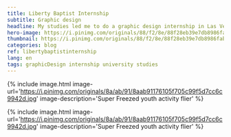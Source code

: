 ```yaml
---
title: Liberty Baptist Internship
subtitle: Graphic design
headline: My studies led me to do a graphic design internship in Las Vegas at Liberty Baptist Church.
hero-image: https://i.pinimg.com/originals/88/f2/8e/88f28eb39e7db8986fab466c6db90b15.jpg
thumbnail: https://i.pinimg.com/originals/88/f2/8e/88f28eb39e7db8986fab466c6db90b15.jpg
categories: blog
ref: libertybaptistinternship
lang: en
tags: graphicDesign internship university studies
---
```

{% include image.html image-url='https://i.pinimg.com/originals/8a/ab/91/8aab91176105f705c99f5d7cc6c9942d.jpg' image-description='Super Freezed youth activity flier' %}

{% include image.html image-url='https://i.pinimg.com/originals/8a/ab/91/8aab91176105f705c99f5d7cc6c9942d.jpg' image-description='Super Freezed youth activity flier' %}
